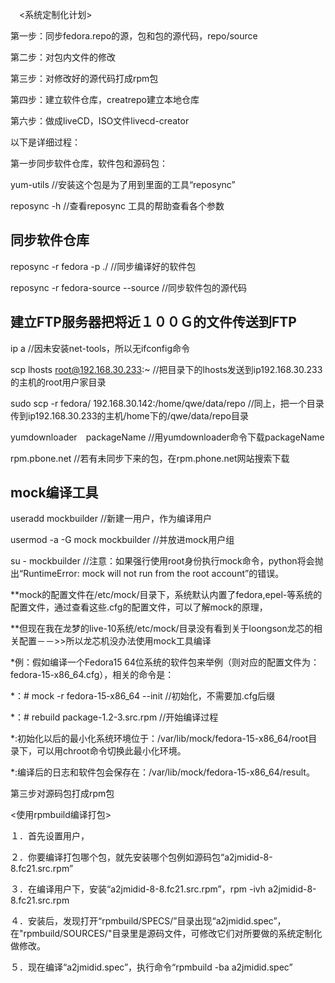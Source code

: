 　<系统定制化计划>

第一步：同步fedora.repo的源，包和包的源代码，repo/source

第二步：对包内文件的修改

第三步：对修改好的源代码打成rpm包

第四步：建立软件仓库，creatrepo建立本地仓库

第六步：做成liveCD，ISO文件livecd-creator




以下是详细过程：

第一步同步软件仓库，软件包和源码包：

yum-utils //安装这个包是为了用到里面的工具“reposync”

reposync -h //查看reposync 工具的帮助查看各个参数


## 同步软件仓库

reposync -r fedora -p ./  //同步编译好的软件包

reposync -r fedora-source --source  //同步软件包的源代码



## 建立FTP服务器把将近１００Ｇ的文件传送到FTP

ip a  //因未安装net-tools，所以无ifconfig命令　

scp lhosts root@192.168.30.233:~  //把目录下的lhosts发送到ip192.168.30.233的主机的root用户家目录

sudo scp -r fedora/ 192.168.30.142:/home/qwe/data/repo  //同上，把一个目录传到ip192.168.30.233的主机/home下的/qwe/data/repo目录

yumdownloader　packageName   //用yumdownloader命令下载packageName

rpm.pbone.net   //若有未同步下来的包，在rpm.phone.net网站搜索下载



## mock编译工具

useradd mockbuilder   //新建一用户，作为编译用户

usermod -a -G mock mockbuilder     //并放进mock用户组

su - mockbuilder    //注意：如果强行使用root身份执行mock命令，python将会抛出“RuntimeError: mock will not run from the root account”的错误。


**mock的配置文件在/etc/mock/目录下，系统默认内置了fedora,epel-等系统的配置文件，通过查看这些.cfg的配置文件，可以了解mock的原理，

**但现在我在龙梦的live-10系统/etc/mock/目录没有看到关于loongson龙芯的相关配置－－>>所以龙芯机没办法使用mock工具编译

*例：假如编译一个Fedora15 64位系统的软件包来举例（则对应的配置文件为：fedora-15-x86_64.cfg），相关的命令是：

*：# mock -r fedora-15-x86_64 --init   //初始化，不需要加.cfg后缀

*：# rebuild package-1.2-3.src.rpm     //开始编译过程

*:初始化以后的最小化系统环境位于：/var/lib/mock/fedora-15-x86_64/root目录下，可以用chroot命令切换此最小化环境。

*:编译后的日志和软件包会保存在：/var/lib/mock/fedora-15-x86_64/result。




第三步对源码包打成rpm包

<使用rpmbuild编译打包>

１．首先设置用户，

２．你要编译打包哪个包，就先安装哪个包例如源码包“a2jmidid-8-8.fc21.src.rpm”

３．在编译用户下，安装“a2jmidid-8-8.fc21.src.rpm”，rpm -ivh a2jmidid-8-8.fc21.src.rpm

４．安装后，发现打开“rpmbuild/SPECS/”目录出现“a2jmidid.spec”，在"rpmbuild/SOURCES/"目录里是源码文件，可修改它们对所要做的系统定制化做修改。

５．现在编译“a2jmidid.spec”，执行命令“rpmbuild -ba a2jmidid.spec”
